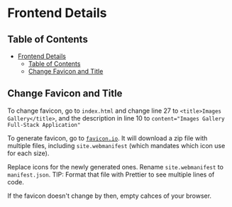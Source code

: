 # Frontend Details

## Table of Contents
- [Frontend Details](#frontend-details)
  - [Table of Contents](#table-of-contents)
  - [Change Favicon and Title](#change-favicon-and-title)

## Change Favicon and Title

To change favicon, go to `index.html` and change line 27 to `<title>Images Gallery</title>`, and the description in line 10 to `content="Images Gallery Full-Stack Application"`

To generate favicon, go to [`favicon.io`](https://favicon.io). It will download a zip file with multiple files, including `site.webmanifest` (which mandates which icon use for each size).

Replace icons for the newly generated ones. Rename `site.webmanifest` to `manifest.json`. TIP: Format that file with Prettier to see multiple lines of code.

If the favicon doesn't change by then, empty cahces of your browser.